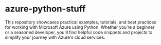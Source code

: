 # azure-python-stuff
This repository showcases practical examples, tutorials, and best practices for working with Microsoft Azure using Python. Whether you're a beginner or a seasoned developer, you'll find helpful code snippets and projects to simplify your journey with Azure's cloud services.
